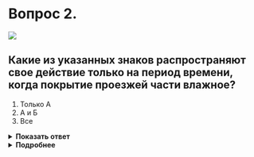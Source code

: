 # Вопрос 2.

![](https://s.drom.ru/i24227/pdd/tickets/2016/1542608421.jpg)

## Какие из указанных знаков распространяют свое действие только на период времени, когда покрытие проезжей части влажное?

1. Только А
2. А и Б
3. Все

<details>
<summary><b>Показать ответ</b></summary>
Правильный ответ: 1
</details>
<details>
<summary><b>Подробнее</b></summary>
Только комбинация знаков «А» - 3.24 «Ограничение максимальной скорости» с табличкой 8.16 «Влажное покрытие», указывающей, что действие знака распространяется на период, когда покрытие проезжей части влажное - является правильным ответом.
Знак «Б» - 1.18 «Выброс гравия» - предупреждает об участке дороги, на котором возможен выброс гравия, щебня и тому подобного из-под колёс транспортных средств.
Знак «В» - 1.15 «Скользкая дорога» - предупреждает об участке дороги с повышенной скользкостью проезжей части. Причиной этого может быть выпадение снега, обледенение, разлив битума при производстве дорожных работ и т. п. 
(«Дорожные знаки»)
</details>